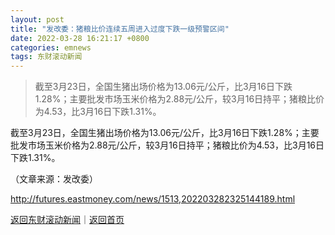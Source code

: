 ```yaml
---
layout: post
title: "发改委：猪粮比价连续五周进入过度下跌一级预警区间"
date: 2022-03-28 16:21:17 +0800
categories: emnews
tags: 东财滚动新闻
---
```

> 截至3月23日，全国生猪出场价格为13.06元/公斤，比3月16日下跌1.28%；主要批发市场玉米价格为2.88元/公斤，较3月16日持平；猪粮比价为4.53，比3月16日下跌1.31%。

<p>截至3月23日，全国生猪出场价格为13.06元/公斤，比3月16日下跌1.28%；主要批发市场玉米价格为2.88元/公斤，较3月16日持平；猪粮比价为4.53，比3月16日下跌1.31%。</p><p class="em_media">（文章来源：发改委）</p>

<http://futures.eastmoney.com/news/1513,202203282325144189.html>

[返回东财滚动新闻](//finews.withounder.com/emnews/)｜[返回首页](//finews.withounder.com/)